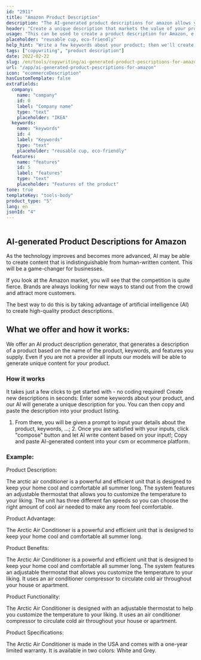 ```yaml
---
id: "2911"
title: "Amazon Product Description"
description: "The AI-generated product descriptions for amazon allows you to easily create product descriptions that are optimized for Amazon search. This is a great way to save time and increase sales on your product listings by automating the content creation process."
header: "Create a unique description that markets the value of your product."
usage: "This can be used to create a product description for Amazon, e.g. online food deliveries, clothing, etc."
placeholder: "reusable cup, eco-friendly"
help_hint: "Write a few keywords about your product; then we'll create a Product Description for the given text"
tags: ["copywriting", "product description"]
date: 2022-02-22
slug: /en/tools/copywriting/ai-generated-product-pescriptions-for-amazon
url: "/app/ai-generated-product-pescriptions-for-amazon"
icon: "ecommerceDescription"
hasCustomTemplate: false
extraFields:
  company:
    name: "company"
    id: 0
    label: "Company name"
    type: "text"
    placeholder: "IKEA"
  keywords:
    name: "keywords"
    id: 4
    label: "Keywords"
    type: "text"
    placeholder: "reusable cup, eco-friendly"
  features:
    name: "features"
    id: 5
    label: "features"
    type: "text"
    placeholder: "Features of the product"
tone: true
templateKey: "tools-body"
product_type: "5"
lang: en
jsonId: "4"
---
```


```toc

```

## AI-generated Product Descriptions for Amazon

As the technology improves and becomes more advanced, AI may be able to create content that is indistinguishable from human-written content. This will be a game-changer for businesses.

If you look at the Amazon market, you will see that the competition is quite fierce. Brands are always looking for new ways to stand out from the crowd and attract more customers.

The best way to do this is by taking advantage of artificial intelligence (AI) to create high-quality product descriptions.

## What we offer and how it works:

We offer an AI product description generator, that generates a description of a product based on the name of the product, keywords, and features you supply. Even if you are not a provider all inputs our models will be able to generate unique content for your product.

### How it works

It takes just a few clicks to get started with - no coding required! Create new descriptions in seconds: Enter some keywords about your product, and our AI will generate a unique description for you. You can then copy and paste the description into your product listing.

1. From there, you will be given a prompt to input your details about the product, keywords, ...; 2. Once you are satisfied with your inputs, click "compose" button and let AI write content based on your input!; Copy and paste AI-generated content into your csm or ecommerce platform.

### Example:

Product Description:

The arctic air conditioner is a powerful and efficient unit that is designed to keep your home cool and comfortable all summer long. The system features an adjustable thermostat that allows you to customize the temperature to your liking. The unit has three different fan speeds so you can choose the right amount of cool air needed to make any room feel comfortable.

Product Advantage:

The Arctic Air Conditioner is a powerful and efficient unit that is designed to keep your home cool and comfortable all summer long.

Product Benefits:

The Arctic Air Conditioner is a powerful and efficient unit that is designed to keep your home cool and comfortable all summer long. The system features an adjustable thermostat that allows you customize the temperature to your liking. It uses an air conditioner compressor to circulate cold air throughout your house or apartment.

Product Functionality:

The Arctic Air Conditioner is designed with an adjustable thermostat to help you customize the temperature to your liking. It uses an air conditioner compressor to circulate cold air throughout your house or apartment.

Product Specifications:

The Arctic Air Conditioner is made in the USA and comes with a one-year limited warranty. It is available in two colors: White and Grey.
